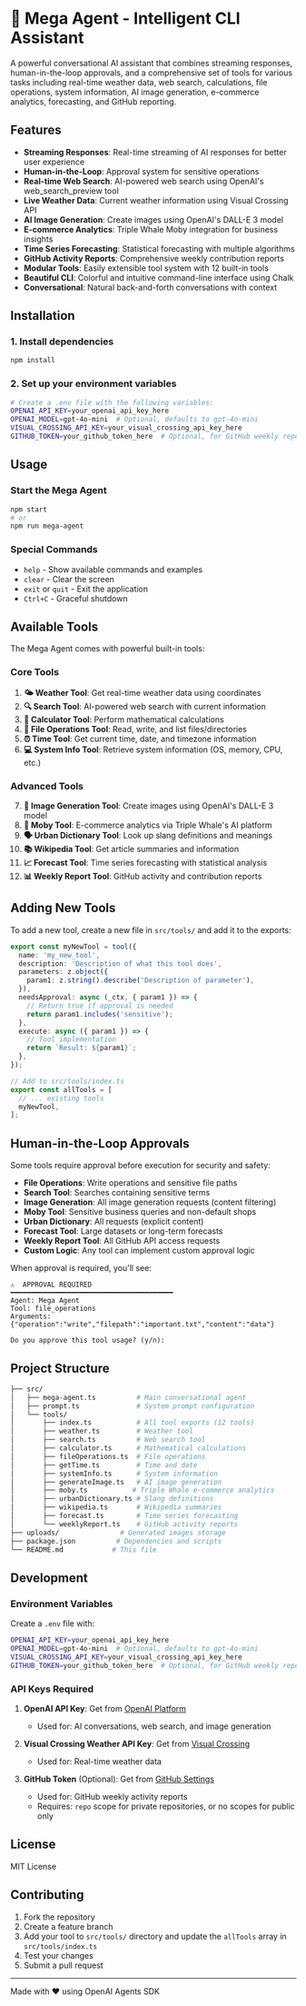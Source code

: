# 🤖 Mega Agent - Intelligent CLI Assistant

A powerful conversational AI assistant that combines streaming responses, human-in-the-loop approvals, and a comprehensive set of tools for various tasks including real-time weather data, web search, calculations, file operations, system information, AI image generation, e-commerce analytics, forecasting, and GitHub reporting.

## Features

- **Streaming Responses**: Real-time streaming of AI responses for better user experience
- **Human-in-the-Loop**: Approval system for sensitive operations
- **Real-time Web Search**: AI-powered web search using OpenAI's web_search_preview tool
- **Live Weather Data**: Current weather information using Visual Crossing API
- **AI Image Generation**: Create images using OpenAI's DALL-E 3 model
- **E-commerce Analytics**: Triple Whale Moby integration for business insights
- **Time Series Forecasting**: Statistical forecasting with multiple algorithms
- **GitHub Activity Reports**: Comprehensive weekly contribution reports
- **Modular Tools**: Easily extensible tool system with 12 built-in tools
- **Beautiful CLI**: Colorful and intuitive command-line interface using Chalk
- **Conversational**: Natural back-and-forth conversations with context

## Installation

### 1. Install dependencies

```bash
npm install
```

### 2. Set up your environment variables

```bash
# Create a .env file with the following variables:
OPENAI_API_KEY=your_openai_api_key_here
OPENAI_MODEL=gpt-4o-mini  # Optional, defaults to gpt-4o-mini
VISUAL_CROSSING_API_KEY=your_visual_crossing_api_key_here
GITHUB_TOKEN=your_github_token_here  # Optional, for GitHub weekly reports
```

## Usage

### Start the Mega Agent

```bash
npm start
# or
npm run mega-agent
```

### Special Commands

- `help` - Show available commands and examples
- `clear` - Clear the screen
- `exit` or `quit` - Exit the application
- `Ctrl+C` - Graceful shutdown

## Available Tools

The Mega Agent comes with powerful built-in tools:

### Core Tools

1. **🌤️ Weather Tool**: Get real-time weather data using coordinates
2. **🔍 Search Tool**: AI-powered web search with current information
3. **🧮 Calculator Tool**: Perform mathematical calculations
4. **📁 File Operations Tool**: Read, write, and list files/directories
5. **⏰ Time Tool**: Get current time, date, and timezone information
6. **💻 System Info Tool**: Retrieve system information (OS, memory, CPU, etc.)

### Advanced Tools

7. **🎨 Image Generation Tool**: Create images using OpenAI's DALL-E 3 model
8. **🐋 Moby Tool**: E-commerce analytics via Triple Whale's AI platform
9. **🗣️ Urban Dictionary Tool**: Look up slang definitions and meanings
10. **📚 Wikipedia Tool**: Get article summaries and information
11. **📈 Forecast Tool**: Time series forecasting with statistical analysis
12. **📊 Weekly Report Tool**: GitHub activity and contribution reports

## Adding New Tools

To add a new tool, create a new file in `src/tools/` and add it to the exports:

```typescript
export const myNewTool = tool({
  name: 'my_new_tool',
  description: 'Description of what this tool does',
  parameters: z.object({
    param1: z.string().describe('Description of parameter'),
  }),
  needsApproval: async (_ctx, { param1 }) => {
    // Return true if approval is needed
    return param1.includes('sensitive');
  },
  execute: async ({ param1 }) => {
    // Tool implementation
    return `Result: ${param1}`;
  },
});

// Add to src/tools/index.ts
export const allTools = [
  // ... existing tools
  myNewTool,
];
```

## Human-in-the-Loop Approvals

Some tools require approval before execution for security and safety:

- **File Operations**: Write operations and sensitive file paths
- **Search Tool**: Searches containing sensitive terms
- **Image Generation**: All image generation requests (content filtering)
- **Moby Tool**: Sensitive business queries and non-default shops
- **Urban Dictionary**: All requests (explicit content)
- **Forecast Tool**: Large datasets or long-term forecasts
- **Weekly Report Tool**: All GitHub API access requests
- **Custom Logic**: Any tool can implement custom approval logic

When approval is required, you'll see:

```
⚠️  APPROVAL REQUIRED
━━━━━━━━━━━━━━━━━━━━━━━━━━━━━━━━━━━━━━━━
Agent: Mega Agent
Tool: file_operations
Arguments: {"operation":"write","filepath":"important.txt","content":"data"}

Do you approve this tool usage? (y/n):
```

## Project Structure

```bash
├── src/
│   ├── mega-agent.ts          # Main conversational agent
│   ├── prompt.ts              # System prompt configuration
│   └── tools/
│       ├── index.ts           # All tool exports (12 tools)
│       ├── weather.ts         # Weather tool
│       ├── search.ts          # Web search tool
│       ├── calculator.ts      # Mathematical calculations
│       ├── fileOperations.ts  # File operations
│       ├── getTime.ts         # Time and date
│       ├── systemInfo.ts      # System information
│       ├── generateImage.ts   # AI image generation
│       ├── moby.ts           # Triple Whale e-commerce analytics
│       ├── urbanDictionary.ts # Slang definitions
│       ├── wikipedia.ts       # Wikipedia summaries
│       ├── forecast.ts        # Time series forecasting
│       └── weeklyReport.ts    # GitHub activity reports
├── uploads/               # Generated images storage
├── package.json          # Dependencies and scripts
└── README.md            # This file
```

## Development

### Environment Variables

Create a `.env` file with:

```bash
OPENAI_API_KEY=your_openai_api_key_here
OPENAI_MODEL=gpt-4o-mini  # Optional, defaults to gpt-4o-mini
VISUAL_CROSSING_API_KEY=your_visual_crossing_api_key_here
GITHUB_TOKEN=your_github_token_here  # Optional, for GitHub weekly reports
```

### API Keys Required

1. **OpenAI API Key**: Get from [OpenAI Platform](https://platform.openai.com/api-keys)
   - Used for: AI conversations, web search, and image generation

2. **Visual Crossing Weather API Key**: Get from [Visual Crossing](https://www.visualcrossing.com/weather-api)
   - Used for: Real-time weather data

3. **GitHub Token** (Optional): Get from [GitHub Settings](https://github.com/settings/tokens)
   - Used for: GitHub weekly activity reports
   - Requires: `repo` scope for private repositories, or no scopes for public only

## License

MIT License

## Contributing

1. Fork the repository
2. Create a feature branch
3. Add your tool to `src/tools/` directory and update the `allTools` array in `src/tools/index.ts`
4. Test your changes
5. Submit a pull request

---

Made with ❤️ using OpenAI Agents SDK
